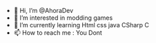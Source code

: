 - 👋 Hi, I’m @AhoraDev
- 👀 I’m interested in modding games
- 🌱 I’m currently learning Html css java CSharp C
- 📫 How to reach me : You Dont

<!---
AhoraDev/AhoraDev is a ✨ special ✨ repository because its `README.md` (this file) appears on your GitHub profile.
You can click the Preview link to take a look at your changes.
--->
